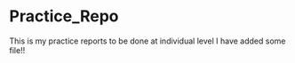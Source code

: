 # Practice_Repo
This is my practice reports to be done at individual level
I have added some file!!
